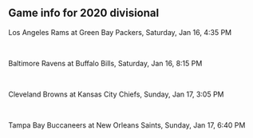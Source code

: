 ## Game info for 2020 divisional
Los Angeles Rams at Green Bay Packers, Saturday, Jan 16, 4:35 PM


<br/>

Baltimore Ravens at Buffalo Bills, Saturday, Jan 16, 8:15 PM


<br/>

Cleveland Browns at Kansas City Chiefs, Sunday, Jan 17, 3:05 PM


<br/>

Tampa Bay Buccaneers at New Orleans Saints, Sunday, Jan 17, 6:40 PM

